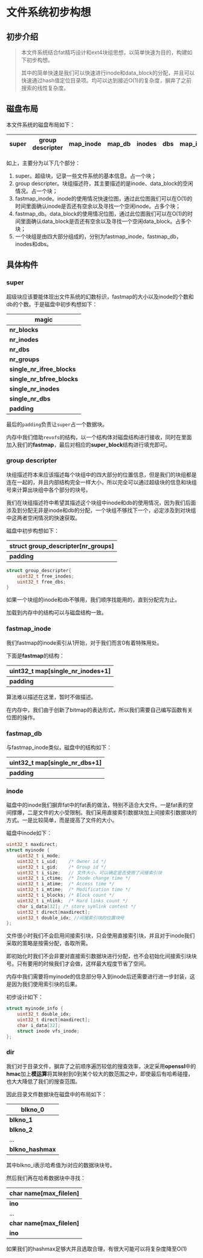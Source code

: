 # 文件系统初步构想

## 初步介绍

> 本文件系统结合fat精巧设计和ext4块组思想，以简单快速为目的，构建如下初步构想。
>
> 其中的简单快速是我们可以快速进行inode和data_block的分配，并且可以快速通过hash值定位目录项。均可以达到接近O(1)的复杂度，摒弃了之前搜索的线性复杂度。



## 磁盘布局

本文件系统的磁盘布局如下：

| super | group descripter | map_inode | map_db | inodes | dbs  | map_inode | map_db | inodes | dbs  | ...  |
| ----- | ---------------- | --------- | ------ | ------ | ---- | --------- | ------ | ------ | ---- | ---- |

如上，主要分为以下几个部分：

1. super。超级块，记录一些文件系统的基本信息。占一个块；
2. group descripter。块组描述符，其主要描述的是inode、data_block的空闲情况。占一个块；
3. fastmap_inode。inode的使用情况快速位图，通过此位图我们可以在O(1)的时间里面确认inode是否还有空余以及寻找一个空闲inode。占多个块；
4. fastmap_db。data_block的使用情况位图，通过此位图我们可以在O(1)的时间里面确认data_block是否还有空余以及寻找一个空闲data_block。占多个块；
5. 一个块组是由四大部分组成的，分别为fastmap_inode，fastmap_db，inodes和dbs。



## 具体构件

### super

超级块应该要能体现出文件系统的幻数标识，fastmap的大小以及inode的个数和db的个数。于是磁盘中初步构想如下：

| magic                      |
| -------------------------- |
| **nr_blocks**              |
| **nr_inodes**              |
| **nr_dbs**                 |
| **nr_groups**              |
| **single_nr_ifree_blocks** |
| **single_nr_bfree_blocks** |
| **single_nr_inodes**       |
| **single_nr_dbs**          |
| **padding**                |

最后的`padding`负责让`super`占一个数据块。



内存中我们借助`revofs`的结构，以一个结构体对磁盘结构进行接收，同时在里面加入我们的**fastmap**，最后对相应的**super_block**结构进行填充即可。

### group descripter

块组描述符本来应该描述每个块组中的四大部分的位置信息，但是我们的块组都是连在一起的，并且内部结构完全一样大小，所以完全可以通过超级块的信息和块组号来计算出块组中各个部分的块号。



我们在块组描述符中希望其描述这个块组中inode和db的使用情况，因为我们后面涉及到分配无非是inode和db的分配，一个块组不够找下一个，必定涉及到对块组中这两者空闲情况的快速获取。

磁盘中初步构想如下：

| struct group_descripter[nr_groups] |
| ---------------------------------- |
| **padding**                        |

```c
struct group_descripter{
    uint32_t free_inodes;
    uint32_t free_dbs;
}
```

如果一个块组的inode和db不够用，我们顺序找能用的，直到分配完为止。



加载到内存中的结构可以与磁盘结构一致。



### fastmap_inode

我们fastmap的inode索引从1开始，对于我们而言0有着特殊用处。

下面是**fastmap**的结构：

| uint32_t map[single_nr_inodes+1] |
| -------------------------------- |
| **padding**                      |

算法难以描述在这里，暂时不做描述。



在内存中，我们由于创新了bitmap的表达形式，所以我们需要自己编写函数有关位图的操作。



### fastmap_db

与fastmap_inode类似，磁盘中的结构如下：

| uint32_t map[single_nr_dbs+1] |
| ----------------------------- |
| **padding**                   |



### inode

磁盘中的inode我们摒弃fat中的fat表的做法，特别不适合大文件。一是fat表的空间撑爆，二是文件的大小受限制。我们采用直接索引数据块加上间接索引数据块的方式。一是比较简单，而是提高了文件的大小。



磁盘中inode如下：

```c
uint32_t maxdirect;
struct myinode {
    uint32_t i_mode;   
    uint32_t i_uid;    /* Owner id */
    uint32_t i_gid;    /* Group id */
    uint32_t i_size;   // 文件大小，可以确定是否使用了间接索引块
    uint32_t i_ctime;  /* Inode change time */
    uint32_t i_atime;  /* Access time */
    uint32_t i_mtime;  /* Modification time */
    uint32_t i_blocks; /* Block count */
    uint32_t i_nlink;  /* Hard links count */
    char i_data[32]; /* store symlink content */
    uint32_t direct[maxdirect];
    uint32_t double_idx; //间接索引块的位置块号
};
```

文件很小时我们不会启用间接索引块，只会使用直接索引块，并且对于inode我们采取的策略是按需分配，各取所需。

即初始化时我们不会非要对直接索引数据块进行分配，也不会初始化间接索引块块号。只有要用的时候我们才会做，这样最大程度节省了空间。



内存中我们需要将myinode的信息部分导入到inode后还需要进行进一步封装，这是因为我们使用索引块的后果。

初步设计如下：

```c
struct myinode_info {
    uint32_t double_idx;
    uint32_t direct[maxdirect];
    char i_data[32];
    struct inode vfs_inode;
};
```



### dir

我们对于目录文件，摒弃了之前顺序遍历较低的搜查效率，决定采用**openssl**中的**hmac**加上**模运算**将其映射到0到某个较大的数范围之中，即使最后有哈希碰撞，也大大降低了我们的搜查范围。

因此目录文件数据块在磁盘中的布局如下：

| blkno_0           |
| ----------------- |
| **blkno_1**       |
| **blkno_2**       |
| ...               |
| **blkno_hashmax** |

其中blkno_i表示哈希值为i对应的数据块块号。



然后我们再在哈希数据块中寻找：

| char name[max_filelen]     |
| -------------------------- |
| **ino**                    |
| ...                        |
| **char name[max_filelen]** |
| **ino**                    |

如果我们的hashmax足够大并且选取合理，有很大可能可以将复杂度降至O(1)